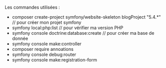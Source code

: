 Les commandes utilisées : 

 - composer create-project symfony/website-skeleton blogProject "5.4.*" // pour créer mon projet symfony 
 - symfony local:php:list // pour vérifier ma version PHP
 - symfony console doctrine:database:create // pour créer ma base de donnée 
 - symfony console make:controller
 - composer require annoations  
 - symfony console debug:router
 - symfony console make:registration-form
